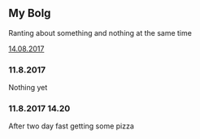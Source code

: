 ## My Bolg

Ranting about something and nothing at the same time

[14.08.2017](../14082017)

### 11.8.2017

Nothing yet

### 11.8.2017 14.20

After two day fast getting some pizza
